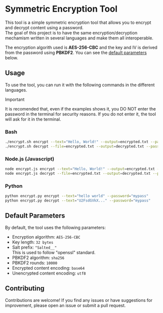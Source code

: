 # Symmetric Encryption Tool

This tool is a simple symmetric encryption tool that allows you to encrypt and decrypt content using a password.  
The goal of this project is to have the same encryption/decryption mechamism written in several languages and make them all interoperable.

The encryption algorith used is **AES-256-CBC** and the key and IV is derived from the password using **PBKDF2**. You can see the [default parameters](#default-parameters) below.

## Usage

To use the tool, you can run it with the following commands in the different languages.

> [!IMPORTANT]
> It is recomended that, even if the examples shows it, you DO NOT enter the password in the terminal for security reasons. If you do not enter it, the tool will ask for it in the terminal.

### Bash

```sh
./encrypt.sh encrypt --text="Hello, World!" --output=encrypted.txt --password=myPassword
./encrypt.sh decrypt --file=encrypted.txt --output=decrypted.txt --password=myPassword
```

### Node.js (Javascript)

```sh
node encrypt.js encrypt --text="Hello, World!" --output=encrypted.txt --password=myPassword
node encrypt.js decrypt --file=encrypted.txt --output=decrypted.txt --password=myPassword
```

### Python

```sh
python encrypt.py encrypt --text="hello world" --password="mypass"
python encrypt.py decrypt --text="U2FsdGVkX..." --password="mypass"
```

## Default Parameters

By default, the tool uses the following parameters:

- Encryption algorithm: `AES-256-CBC`
- Key length: `32 bytes`
- Salt prefix: `"Salted__"`  
  This is used to follow "openssl" standard.
- PBKDF2 algorithm: `sha256`
- PBKDF2 rounds: `10000`
- Encrypted content encoding: `base64`
- Unencrypted content encoding: `utf8`

## Contributing

Contributions are welcome! If you find any issues or have suggestions for improvement, please open an issue or submit a pull request.
